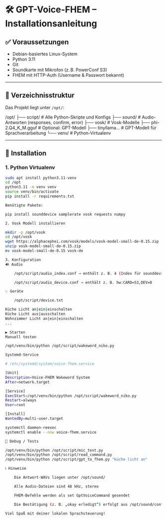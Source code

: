 # 🛠️ GPT-Voice-FHEM – Installationsanleitung

## ✅ Voraussetzungen

- Debian-basiertes Linux-System
- Python 3.11
- Git
- Soundkarte mit Mikrofon (z. B. PowerConf S3)
- FHEM mit HTTP-Auth (Username & Passwort bekannt)

---

## 📁 Verzeichnisstruktur

Das Projekt liegt unter `/opt/`:

/opt/ ├── script/ # Alle Python-Skripte und Konfigs ├── sound/ # Audio-Antworten (responses, confirm, error) ├── vosk/ # Vosk-Modelle ├── phi-2.Q4_K_M.gguf # Optional: GPT-Modell ├── tinyllama... # GPT-Modell für Sprachverarbeitung └── venv/ # Python-Virtualenv


---

## 🔧 Installation

### 1. Python Virtualenv

```bash
sudo apt install python3.11-venv
cd /opt
python3.11 -m venv venv
source venv/bin/activate
pip install -r requirements.txt

Benötigte Pakete:

pip install sounddevice samplerate vosk requests numpy

2. Vosk Modell installieren

mkdir -p /opt/vosk
cd /opt/vosk
wget https://alphacephei.com/vosk/models/vosk-model-small-de-0.15.zip
unzip vosk-model-small-de-0.15.zip
mv vosk-model-small-de-0.15 vosk-de

3. Konfiguration
🔊 Audio

    /opt/script/audio_index.conf → enthält z. B. 4 (Index für sounddevice)

    /opt/script/audio_device.conf → enthält z. B. hw:CARD=S3,DEV=0

💡 Geräte

    /opt/script/device.txt

Küche Licht an|ein|einschalten
Küche Licht aus|ausschalten
Wohnzimmer Licht an|ein|einschalten
...

▶️ Starten
Manuell testen

/opt/venv/bin/python /opt/script/wakeword_niko.py

Systemd-Service

# /etc/systemd/system/voice-fhem.service

[Unit]
Description=Voice-FHEM Wakeword System
After=network.target

[Service]
ExecStart=/opt/venv/bin/python /opt/script/wakeword_niko.py
Restart=always
User=root

[Install]
WantedBy=multi-user.target

systemctl daemon-reexec
systemctl enable --now voice-fhem.service

🧪 Debug / Tests

/opt/venv/bin/python /opt/script/mic_test.py
/opt/venv/bin/python /opt/script/read_command.py
/opt/venv/bin/python /opt/script/gpt_to_fhem.py "küche licht an"

ℹ️ Hinweise

    Die Antwort-WAVs liegen unter /opt/sound/

    Alle Audio-Dateien sind 48 kHz, stereo

    FHEM-Befehle werden als set GptVoiceCommand gesendet

    Die Bestätigung (z. B. „okay erledigt“) erfolgt aus /opt/sound/confirm

Viel Spaß mit deiner lokalen Sprachsteuerung!
